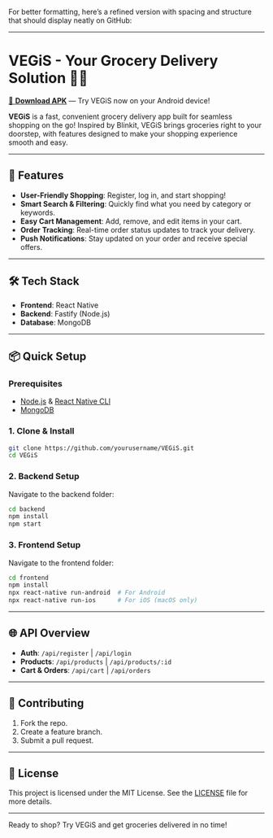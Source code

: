 For better formatting, here’s a refined version with spacing and structure that should display neatly on GitHub:

---
 
# VEGiS - Your Grocery Delivery Solution 🥕🍎
[📲 **Download APK**](https://your-apk-link.com) — Try VEGiS now on your Android device!

**VEGiS** is a fast, convenient grocery delivery app built for seamless shopping on the go! Inspired by Blinkit, VEGiS brings groceries right to your doorstep, with features designed to make your shopping experience smooth and easy.

---

## 🚀 Features

- **User-Friendly Shopping**: Register, log in, and start shopping!
- **Smart Search & Filtering**: Quickly find what you need by category or keywords.
- **Easy Cart Management**: Add, remove, and edit items in your cart.
- **Order Tracking**: Real-time order status updates to track your delivery.
- **Push Notifications**: Stay updated on your order and receive special offers.

---

## 🛠️ Tech Stack

- **Frontend**: React Native
- **Backend**: Fastify (Node.js)
- **Database**: MongoDB

---

## 📦 Quick Setup

### Prerequisites

- [Node.js](https://nodejs.org/) & [React Native CLI](https://reactnative.dev/docs/environment-setup)
- [MongoDB](https://www.mongodb.com/)

### 1. Clone & Install

```bash
git clone https://github.com/yourusername/VEGiS.git
cd VEGiS
```

### 2. Backend Setup

Navigate to the backend folder:

```bash
cd backend
npm install
npm start
```

### 3. Frontend Setup

Navigate to the frontend folder:

```bash
cd frontend
npm install
npx react-native run-android  # For Android
npx react-native run-ios      # For iOS (macOS only)
```

---

## 🌐 API Overview

- **Auth**: `/api/register` | `/api/login`
- **Products**: `/api/products` | `/api/products/:id`
- **Cart & Orders**: `/api/cart` | `/api/orders`

---

## 🤝 Contributing

1. Fork the repo.
2. Create a feature branch.
3. Submit a pull request.

---

## 📜 License

This project is licensed under the MIT License. See the [LICENSE](LICENSE) file for more details.

---

Ready to shop? Try VEGiS and get groceries delivered in no time!
